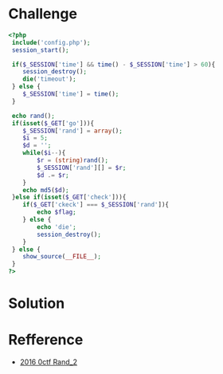 # Challenge 
```php 
<?php
 include('config.php');
 session_start();

 if($_SESSION['time'] && time() - $_SESSION['time'] > 60){
    session_destroy();
    die('timeout');
 } else {
    $_SESSION['time'] = time();
 }

 echo rand();
 if(isset($_GET['go'])){
    $_SESSION['rand'] = array();
    $i = 5;
    $d = '';
    while($i--){
        $r = (string)rand();
        $_SESSION['rand'][] = $r;
        $d .= $r;
    }
    echo md5($d);
 }else if(isset($_GET['check'])){
    if($_GET['ckeck'] === $_SESSION['rand']){
        echo $flag;
    } else {
        echo 'die';
        session_destroy();
    }
 } else {
    show_source(__FILE__);
 }
?>
```

# Solution

# Refference
+ [2016 0ctf Rand_2](http://drops.xmd5.com/static/drops/tips-13791.html)